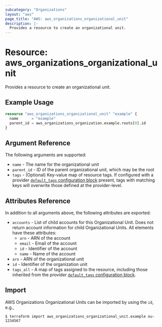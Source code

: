 ```yaml
---
subcategory: "Organizations"
layout: "aws"
page_title: "AWS: aws_organizations_organizational_unit"
description: |-
  Provides a resource to create an organizational unit.
---
```


# Resource: aws_organizations_organizational_unit

Provides a resource to create an organizational unit.

## Example Usage

```terraform
resource "aws_organizations_organizational_unit" "example" {
  name      = "example"
  parent_id = aws_organizations_organization.example.roots[0].id
}
```

## Argument Reference

The following arguments are supported:

* `name` - The name for the organizational unit
* `parent_id` - ID of the parent organizational unit, which may be the root
* `tags` - (Optional) Key-value map of resource tags. If configured with a provider [`default_tags` configuration block](https://registry.terraform.io/providers/hashicorp/aws/latest/docs#default_tags-configuration-block) present, tags with matching keys will overwrite those defined at the provider-level.

## Attributes Reference

In addition to all arguments above, the following attributes are exported:

* `accounts` - List of child accounts for this Organizational Unit. Does not return account information for child Organizational Units. All elements have these attributes:
    * `arn` - ARN of the account
    * `email` - Email of the account
    * `id` - Identifier of the account
    * `name` - Name of the account
* `arn` - ARN of the organizational unit
* `id` - Identifier of the organization unit
* `tags_all` - A map of tags assigned to the resource, including those inherited from the provider [`default_tags` configuration block](https://registry.terraform.io/providers/hashicorp/aws/latest/docs#default_tags-configuration-block).

## Import

AWS Organizations Organizational Units can be imported by using the `id`, e.g.,

```
$ terraform import aws_organizations_organizational_unit.example ou-1234567
```

<!-- cache-key: cdktf-0.17.0-pre.15 input-466ecb8c88de0913942b81ec73fb7c4e14ce97cc3d8d0c5de2fa994c942715cf -->
